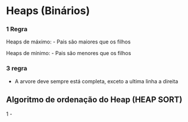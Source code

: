 # Heaps (Binários)

### 1 Regra

Heaps de máximo: - Pais são maiores que os filhos

Heaps de mínimo: - Pais são menores que os filhos

### 3 regra

- A arvore deve sempre está completa, exceto a ultima linha a direita

## Algoritmo de ordenação do Heap (HEAP SORT)

1 - 
